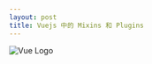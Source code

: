 ```yaml
---
layout: post
title: Vuejs 中的 Mixins 和 Plugins
---
```


![Vue Logo](https://cdn-images-1.medium.com/max/600/0*DjvLsbt2sqGZxhke.png)

        